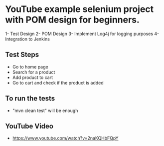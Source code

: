 # YouTube example selenium project with POM design for beginners.

1- Test Design
2- POM Design
3- Implement Log4j for logging purposes
4- Integration to Jenkins

## Test Steps 

- Go to home page
- Search for a product
- Add product to cart
- Go to cart and check if the product is added

## To run the tests

- "mvn clean test" will be enough


## YouTube Video

- https://www.youtube.com/watch?v=2naKQHbFQpY
